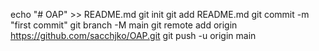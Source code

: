 echo "# OAP" >> README.md
git init
git add README.md
git commit -m "first commit"
git branch -M main
git remote add origin https://github.com/sacchjko/OAP.git
git push -u origin main
